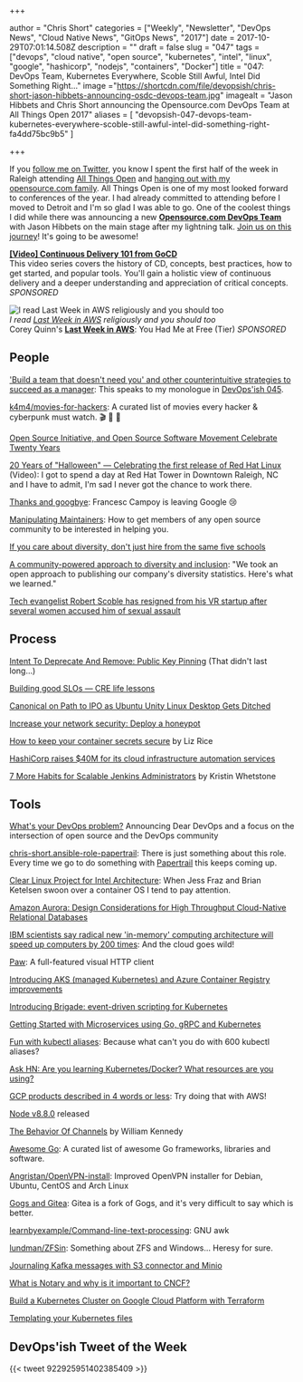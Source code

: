 +++

author = "Chris Short"
categories = ["Weekly", "Newsletter", "DevOps News", "Cloud Native News", "GitOps News", "2017"]
date = 2017-10-29T07:01:14.508Z
description = ""
draft = false
slug = "047"
tags = ["devops", "cloud native", "open source", "kubernetes", "intel", "linux", "google", "hashicorp", "nodejs", "containers", "Docker"]
title = "047: DevOps Team, Kubernetes Everywhere, Scoble Still Awful, Intel Did Something Right..."
image ="https://shortcdn.com/file/devopsish/chris-short-jason-hibbets-announcing-osdc-devops-team.jpg"
imagealt = "Jason Hibbets and Chris Short announcing the Opensource.com DevOps Team at All Things Open 2017"
aliases = [
    "devopsish-047-devops-team-kubernetes-everywhere-scoble-still-awful-intel-did-something-right-fa4dd75bc9b5"
]

+++

If you [follow me on Twitter](https://twitter.com/ChrisShort), you know I spent the first half of the week in Raleigh attending [All Things Open](https://allthingsopen.org/) and [hanging out with my opensource.com family](https://www.instagram.com/p/Bar4enlAXVV/?hl=en&taken-by=thechrisshort). All Things Open is one of my most looked forward to conferences of the year. I had already committed to attending before I moved to Detroit and I'm so glad I was able to go. One of the coolest things I did while there was announcing a new [**Opensource.com DevOps Team**](https://opensource.com/devops-team) with Jason Hibbets on the main stage after my lightning talk. [Join us on this journey](https://opensource.com/devops-team)! It's going to be awesome!

[**[Video] Continuous Delivery 101 from GoCD**](https://www.gocd.org/2017/07/13/introduction-continuous-delivery-101/?utm_campaign=CD_101_video&utm_medium=email&utm_source=devopsish&utm_content=cd_101_video&utm_term=)  
This video series covers the history of CD, concepts, best practices, how to get started, and popular tools. You'll gain a holistic view of continuous delivery and a deeper understanding and appreciation of critical concepts. *SPONSORED*

![I read [Last Week in AWS](https://ref.lastweekinaws.com/7h1z3x) religiously and you should too](https://shortcdn.com/file/devopsish/last-week-in-aws.png)  
*I read [Last Week in AWS](https://ref.lastweekinaws.com/7h1z3x) religiously and you should too*  
Corey Quinn's [**Last Week in AWS**](https://ref.lastweekinaws.com/7h1z3x): You Had Me at Free (Tier)
*SPONSORED*

## People

['Build a team that doesn't need you' and other counterintuitive strategies to succeed as a manager](https://blog.gitprime.com/counterintuitive-strategies-succeed-manager/): This speaks to my monologue in [DevOps'ish 045](/045/).

[k4m4/movies-for-hackers](https://github.com/k4m4/movies-for-hackers): A curated list of movies every hacker & cyberpunk must watch. 🎬 🎥 🍿

[Open Source Initiative, and Open Source Software Movement Celebrate Twenty Years](https://opensource.org/node/905)

[20 Years of "Halloween" — Celebrating the first release of Red Hat Linux](https://www.youtube.com/watch?v=hND9xISe7hY) (Video): I got to spend a day at Red Hat Tower in Downtown Raleigh, NC and I have to admit, I'm sad I never got the chance to work there.

[Thanks and googbye](https://campoy.cat/blog/googbye/): Francesc Campoy is leaving Google 😢

[Manipulating Maintainers](https://www.snoyman.com/blog/2017/10/manipulating-maintainers): How to get members of any open source community to be interested in helping you.

[If you care about diversity, don't just hire from the same five schools](http://blog.interviewing.io/if-you-care-about-diversity-you-should-stop-hiring-from-the-same-five-schools/)

[A community-powered approach to diversity and inclusion](https://opensource.com/open-organization/17/10/open-approach-diversity-inclusion): "We took an open approach to publishing our company's diversity statistics. Here's what we learned."

[Tech evangelist Robert Scoble has resigned from his VR startup after several women accused him of sexual assault](http://www.businessinsider.com/robert-scoble-resigned-from-his-vr-startup-after-sex-harassment-allegations-2017-10)

## Process

[Intent To Deprecate And Remove: Public Key Pinning](https://groups.google.com/a/chromium.org/forum/m/#!msg/blink-dev/he9tr7p3rZ8/eNMwKPmUBAAJ?hn) (That didn't last long...)

[Building good SLOs — CRE life lessons](https://cloudplatform.googleblog.com/2017/10/building-good-SLOs-CRE-life-lessons.html)

[Canonical on Path to IPO as Ubuntu Unity Linux Desktop Gets Ditched](http://www.eweek.com/enterprise-apps/canonical-on-path-to-ipo-as-ubuntu-unity-linux-desktop-gets-ditched)

[Increase your network security: Deploy a honeypot](https://www.networkworld.com/article/3234692/lan-wan/increase-your-network-security-deploy-a-honeypot.html)

[How to keep your container secrets secure](https://techbeacon.com/how-keep-your-container-secrets-secure) by Liz Rice

[HashiCorp raises $40M for its cloud infrastructure automation services](https://techcrunch.com/2017/10/24/hashicorp-raises-40m-for-its-cloud-infrastructure-automation-services/)

[7 More Habits for Scalable Jenkins Administrators](https://github.com/kwhetstone/ATO2017) by Kristin Whetstone

## Tools

[What's your DevOps problem?](https://opensource.com/article/17/10/dear-devops) Announcing Dear DevOps and a focus on the intersection of open source and the DevOps community

[chris-short.ansible-role-papertrail](https://galaxy.ansible.com/chris-short/ansible-role-papertrail/): There is just something about this role. Every time we go to do something with [Papertrail](https://papertrailapp.com/) this keeps coming up.

[Clear Linux Project for Intel Architecture](https://clearlinux.org/): When Jess Fraz and Brian Ketelsen swoon over a container OS I tend to pay attention.

[Amazon Aurora: Design Considerations for High Throughput Cloud-Native Relational Databases](http://www.allthingsdistributed.com/files/p1041-verbitski.pdf)

[IBM scientists say radical new 'in-memory' computing architecture will speed up computers by 200 times](http://www.kurzweilai.net/ibm-scientists-say-radical-new-in-memory-computing-architecture-will-speed-up-computers-by-200-times): And the cloud goes wild!

[Paw](https://paw.cloud/client): A full-featured visual HTTP client

[Introducing AKS (managed Kubernetes) and Azure Container Registry improvements](https://azure.microsoft.com/en-us/blog/introducing-azure-container-service-aks-managed-kubernetes-and-azure-container-registry-geo-replication/)

[Introducing Brigade: event-driven scripting for Kubernetes](https://open.microsoft.com/2017/10/23/announcing-brigade-event-driven-scripting-kubernetes/)

[Getting Started with Microservices using Go, gRPC and Kubernetes](https://outcrawl.com/getting-started-microservices-go-grpc-kubernetes/)

[Fun with kubectl aliases](https://ahmet.im/blog/kubectl-aliases/): Because what can't you do with 600 kubectl aliases?

[Ask HN: Are you learning Kubernetes/Docker? What resources are you using?](https://news.ycombinator.com/item?id=15549541)

[GCP products described in 4 words or less](https://medium.com/google-cloud/gcp-products-described-in-4-words-or-less-f3056550e595): Try doing that with AWS!

[Node v8.8.0](https://nodejs.org/en/blog/release/v8.8.0/) released

[The Behavior Of Channels](https://www.goinggo.net/2017/10/the-behavior-of-channels.html) by William Kennedy

[Awesome Go](https://awesome-go.com/): A curated list of awesome Go frameworks, libraries and software.

[Angristan/OpenVPN-install](https://github.com/Angristan/OpenVPN-install): Improved OpenVPN installer for Debian, Ubuntu, CentOS and Arch Linux

[Gogs and Gitea](http://jpmens.net/2017/10/25/gogs-and-gitea/): Gitea is a fork of Gogs, and it's very difficult to say which is better.

[learnbyexample/Command-line-text-processing](https://github.com/learnbyexample/Command-line-text-processing/blob/master/gnu_awk.md): GNU awk

[lundman/ZFSin](https://github.com/lundman/zfsin): Something about ZFS and Windows... Heresy for sure.

[Journaling Kafka messages with S3 connector and Minio](https://blog.minio.io/journaling-kafka-messages-with-s3-connector-and-minio-83651a51045d)

[What is Notary and why is it important to CNCF?](https://blog.docker.com/2017/10/notary-important-cncf/)

[Build a Kubernetes Cluster on Google Cloud Platform with Terraform](http://blog.adron.me/articles/terraform-kubernetes-gcp/)

[Templating your Kubernetes files](https://medium.com/@adambarreiro/templating-your-kubernetes-files-5bb8097706f7)

## DevOps'ish Tweet of the Week

{{< tweet 922925951402385409 >}}
